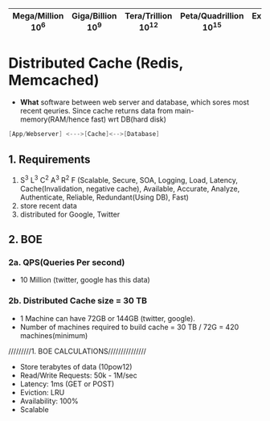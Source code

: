 | Mega/Million 10<sup>6</sup> | Giga/Billion 10<sup>9</sup> | Tera/Trillion 10<sup>12</sup> | Peta/Quadrillion 10<sup>15</sup> | Exa/Quintillion 10<sup>18</sup> | Zeta/Sextillion 10<sup>21</sup> |
| --- | --- | --- | --- | --- | --- |

# Distributed Cache (Redis, Memcached)
- **What** software between web server and database, which sores most recent qeuries. Since cache returns data from main-memory(RAM/hence fast) wrt DB(hard disk)
```c
[App/Webserver] <--->[Cache]<-->[Database]
```

## 1. Requirements
  1. S<sup>3</sup> L<sup>3</sup> C<sup>2</sup> A<sup>3</sup> R<sup>2</sup> F (Scalable, Secure, SOA, Logging, Load, Latency, Cache(Invalidation, negative cache), Available, Accurate, Analyze, Authenticate, Reliable, Redundant(Using DB), Fast)
  2. store recent data
  3. distributed for Google, Twitter

## 2. BOE
### 2a. QPS(Queries Per second)
  - 10 Million (twitter, google has this data)
### 2b. Distributed Cache size = 30 TB
  - 1 Machine can have 72GB or 144GB (twitter, google).
  - Number of machines required to build cache = 30 TB / 72G = 420 machines(minimum)

/////////1. BOE CALCULATIONS///////////////
- Store terabytes of data (10pow12)
- Read/Write Requests: 50k - 1M/sec
- Latency: 1ms (GET or POST)
- Eviction: LRU
- Availability: 100%
- Scalable

